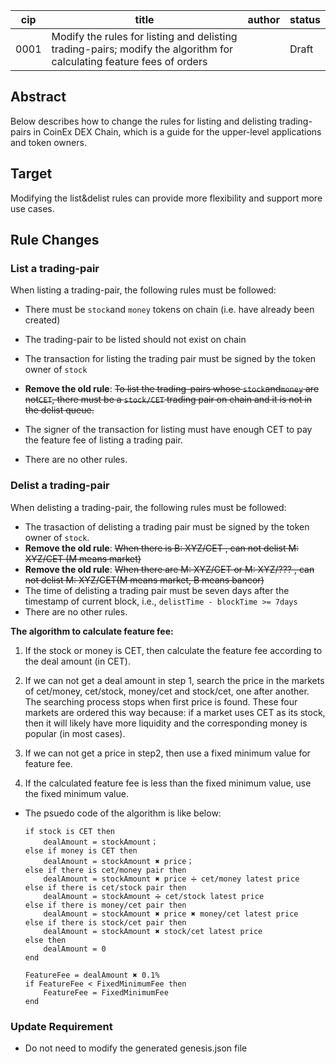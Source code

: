 
cip | title | author | status |
-------|-------|------|-------|
0001 | Modify the rules for listing and delisting trading-pairs; modify the algorithm for calculating feature fees of orders | | Draft |

## Abstract

Below describes how to change the rules for listing and delisting trading-pairs in CoinEx DEX Chain, which is a guide for the upper-level applications and token owners.

## Target

Modifying the list&delist rules can provide more flexibility and support more use cases.

## Rule Changes

### List a trading-pair

When listing a trading-pair, the following rules must be followed:

- There must be `stock`and `money` tokens on chain (i.e. have already been created)
- The trading-pair to be listed should not exist on chain
- The transaction for listing the trading pair must be signed by the token owner of `stock`

- **Remove the old rule**: ~~To list the trading-pairs whose `stock`and`money` are not`CET`, there must be a `stock/CET` trading pair on chain and it is not in the delist queue.~~
- The signer of the transaction for listing must have enough CET to pay the feature fee of listing a trading pair.
- There are no other rules.

### Delist a trading-pair

When delisting a trading-pair, the following rules must be followed:
- The trasaction of delisting a trading pair must be signed by the token owner of `stock`.
- **Remove the old rule**: ~~When there is B: XYZ/CET , can not delist M: XYZ/CET (M means market)~~
- **Remove the old rule**: ~~When there are M: XYZ/CET or M: XYZ/??? ,  can not delist M: XYZ/CET(M means market, B means bancor)~~
- The time of delisting a trading pair must be seven days after the timestamp of current block, i.e., `delistTime - blockTime >= 7days`
- There are no other rules.

**The algorithm to calculate feature fee:**

1. If the stock or money is CET, then calculate the feature fee according to the deal amount (in CET).

2. If we can not get a deal amount in step 1, search the price in the markets of cet/money, cet/stock, money/cet and stock/cet, one after another. The searching process stops when first price is found. These four markets are ordered this way because: if a market uses CET as its stock, then it will likely have more liquidity and the corresponding money is popular (in most cases). 

3. If we can not get a price in step2, then use a fixed minimum value for feature fee.

4. If the calculated feature fee is less than the fixed minimum value, use the fixed minimum value.


- The psuedo code of the algorithm is like below:

    ```
    if stock is CET then
        dealAmount = stockAmount；
    else if money is CET then
        dealAmount = stockAmount ✖️ price；
    else if there is cet/money pair then
        dealAmount = stockAmount ✖️ price ➗ cet/money latest price
    else if there is cet/stock pair then
        dealAmount = stockAmount ➗ cet/stock latest price
    else if there is money/cet pair then
        dealAmount = stockAmount ✖️ price ✖️ money/cet latest price
    else if there is stock/cet pair then
        dealAmount = stockAmount ✖️ stock/cet latest price
    else then
        dealAmount = 0
    end

    FeatureFee = dealAmount ✖️ 0.1%
    if FeatureFee < FixedMinimumFee then
        FeatureFee = FixedMinimumFee
    end
    ```


### Update Requirement
- Do not need to modify the generated genesis.json file
